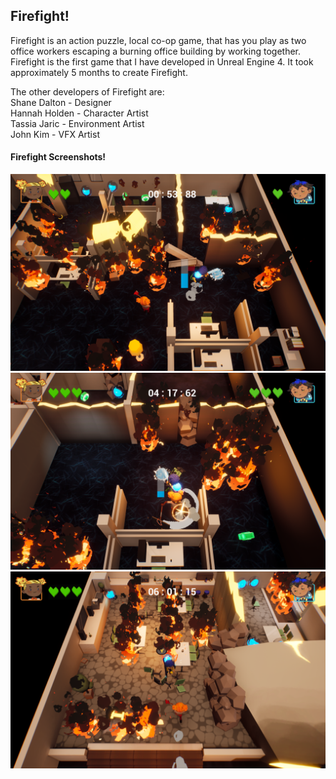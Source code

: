 <div class="Firefight">
<h2>Firefight!</h2>
<p>Firefight is an action puzzle, local co-op game, that has you play as two office workers escaping a burning office building by working together.<br>
Firefight is the first game that I have developed in Unreal Engine 4. It took approximately 5 months to create Firefight.</p>
<p>The other developers of Firefight are: <br>
Shane Dalton - Designer <br>
Hannah Holden - Character Artist <br>
Tassia Jaric - Environment Artist <br>
John Kim - VFX Artist <br>
</p>
<h4>Firefight Screenshots!</h4>
<img src = "../images/Firefight/Screenshot1.png"/>
<img src = "../images/Firefight/Screenshot2.png"/>
<img src = "../images/Firefight/Screenshot3.png"/>

</div>